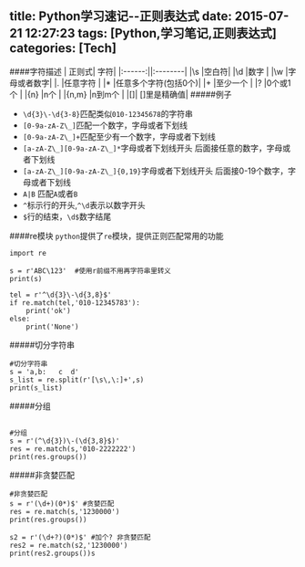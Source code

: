 title: Python学习速记--正则表达式
date: 2015-07-21 12:27:23
tags: [Python,学习笔记,正则表达式]
categories: [Tech]
---
####字符描述
| 正则式| 字符|
|:------:||:--------|
|\s        |空白符|
|\d        |数字 |
|\w        |字母或者数字|
|.           |任意字符        |
|*          |任意多个字符(包括0个)|
|+         |至少一个       |
|?          |0个或1个      |
|{n}       |n个               |
|{n,m}   |n到m个         |
|[]|         []里是精确值|
#####例子
* `\d{3}\-\d{3-8}`匹配类似`010-12345678`的字符串
* `[0-9a-zA-Z\_]`匹配一个数字，字母或者下划线
* `[0-9a-zA-Z\_]+`匹配至少有一个数字，字母或者下划线
*  `[a-zA-Z\_][0-9a-zA-Z\_]*`字母或者下划线开头 后面接任意的数字，字母或者下划线
* `[a-zA-Z\_][0-9a-zA-Z\_]{0,19}`字母或者下划线开头 后面接0-19个数字，字母或者下划线
* `A|B` 匹配`A`或者`B`
* `^`标示行的开头,`^\d`表示以数字开头
* `$`行的结束，`\d$`数字结尾

<!--more-->

####re模块
`python`提供了`re`模块，提供正则匹配常用的功能
```
import re

s = r'ABC\123'  #使用r前缀不用再字符串里转义
print(s) 

tel = r'^\d{3}\-\d{3,8}$'
if re.match(tel,'010-12345783'):
	print('ok')
else:
	print('None')
```

#####切分字符串
```
#切分字符串
s = 'a,b:   c  d'
s_list = re.split(r'[\s\,\:]+',s)
print(s_list)
```
#####分组
```

#分组
s = r'(^\d{3})\-(\d{3,8}$)'
res = re.match(s,'010-2222222')
print(res.groups())
```
#####非贪婪匹配
```
#非贪婪匹配
s = r'(\d+)(0*)$' #贪婪匹配
res = re.match(s,'1230000') 
print(res.groups())

s2 = r'(\d+?)(0*)$' #加个? 非贪婪匹配
res2 = re.match(s2,'1230000') 
print(res2.groups())s
```
